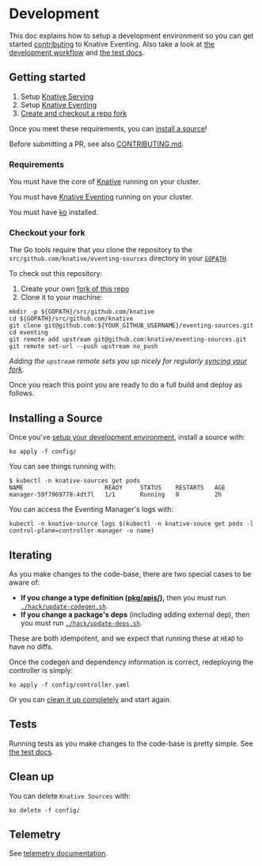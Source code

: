 # Development

This doc explains how to setup a development environment so you can get started
[contributing](./CONTRIBUTING.md) to Knative Eventing. Also take a look at [the
development workflow](./CONTRIBUTING.md#workflow) and [the test
docs](./test/README.md).

## Getting started

1. Setup [Knative Serving](http://github.com/knative/serving)
1. Setup [Knative Eventing](http://github.com/knative/eventing)
1. [Create and checkout a repo fork](#checkout-your-fork)

Once you meet these requirements, you can [install a source](#installing-a-source)!

Before submitting a PR, see also [CONTRIBUTING.md](./CONTRIBUTING.md).

### Requirements

You must have the core of [Knative](http://github.com/knative/serving) running
on your cluster.

You must have [Knative Eventing](http://github.com/knative/serving) running on
your cluster.

You must have
[ko](https://github.com/google/go-containerregistry/blob/master/cmd/ko/README.md
) installed.

### Checkout your fork

The Go tools require that you clone the repository to the
`src/github.com/knative/eventing-sources` directory in your
[`GOPATH`](https://github.com/golang/go/wiki/SettingGOPATH).

To check out this repository:

1. Create your own [fork of this repo](https://help.github.com/articles/fork-a-repo/)
2. Clone it to your machine:
  ```shell
  mkdir -p ${GOPATH}/src/github.com/knative
  cd ${GOPATH}/src/github.com/knative
  git clone git@github.com:${YOUR_GITHUB_USERNAME}/eventing-sources.git
  cd eventing
  git remote add upstream git@github.com:knative/eventing-sources.git
  git remote set-url --push upstream no_push
  ```

_Adding the `upstream` remote sets you up nicely for regularly [syncing your
fork](https://help.github.com/articles/syncing-a-fork/)._

Once you reach this point you are ready to do a full build and deploy as follows.

## Installing a Source

Once you've [setup your development environment](#getting-started), install a
source with:

<!-- TODO(n3wscott): Update to show how to install a single source. -->

```shell
ko apply -f config/
```

You can see things running with:

```shell
$ kubectl -n knative-sources get pods
NAME                       READY     STATUS    RESTARTS   AGE
manager-59f7969778-4dt7l   1/1       Running   0          2h
```

You can access the Eventing Manager's logs with:

```shell
kubectl -n knative-source logs $(kubectl -n knative-souce get pods -l control-plane=controller-manager -o name)
```

## Iterating

As you make changes to the code-base, there are two special cases to be aware of:

- **If you change a type definition ([pkg/apis/](./pkg/apis/.)),** then you must run
  [`./hack/update-codegen.sh`](./hack/update-codegen.sh).
- **If you change a package's deps** (including adding external dep), then you must run
  [`./hack/update-deps.sh`](./hack/update-deps.sh).


These are both idempotent, and we expect that running these at `HEAD` to have
no diffs.

Once the codegen and dependency information is correct, redeploying the
controller is simply:

```shell
ko apply -f config/controller.yaml
```

Or you can [clean it up completely](#clean-up) and start again.

## Tests

Running tests as you make changes to the code-base is pretty simple. See [the
test docs](./test/README.md).

## Clean up

You can delete `Knative Sources` with:

```shell
ko delete -f config/
```

## Telemetry

See [telemetry documentation](./docs/telemetry.md).
